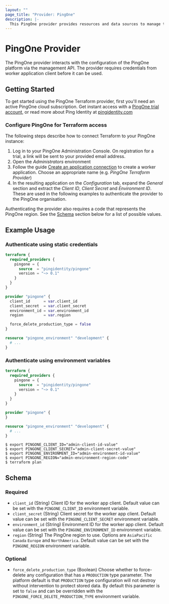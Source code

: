 ```yaml
---
layout: ""
page_title: "Provider: PingOne"
description: |-
  This PingOne provider provides resources and data sources to manage the PingOne platform as infrastructure-as-code, through the PingOne management API.
---
```


# PingOne Provider

The PingOne provider interacts with the configuration of the PingOne platform via the management API. The provider requires credentials from worker application client before it can be used.

## Getting Started

To get started using the PingOne Terraform provider, first you'll need an active PingOne cloud subscription.  Get instant access with a [PingOne trial account](https://www.pingidentity.com/en/try-ping.html), or read more about Ping Identity at [pingidentity.com](https://www.pingidentity.com)

### Configure PingOne for Terraform access

The following steps describe how to connect Terraform to your PingOne instance:

1. Log in to your PingOne Administration Console.  On registration for a trial, a link will be sent to your provided email address.
2. Open the *Administrators* environment
3. Follow the guide [Create an application connection](https://apidocs.pingidentity.com/pingone/main/v1/api/#create-an-application-connection) to create a worker application.  Choose an appropriate name (e.g. *PingOne Terraform Provider*)
4. In the resulting application on the *Configuration* tab, expand the *General* section and extract the *Client ID*, *Client Secret* and *Environment ID*.  These are used in the following examples to authenticate the provider to the PingOne organisation.

Authenticating the provider also requires a code that represents the PingOne region.  See the [Schema](#schema) section below for a list of possible values.

## Example Usage

### Authenticate using static credentials

```terraform
terraform {
  required_providers {
    pingone = {
      source  = "pingidentity/pingone"
      version = "~> 0.1"
    }
  }
}

provider "pingone" {
  client_id      = var.client_id
  client_secret  = var.client_secret
  environment_id = var.environment_id
  region         = var.region

  force_delete_production_type = false
}

resource "pingone_environment" "development" {
  # ...
}
```

### Authenticate using environment variables

```terraform
terraform {
  required_providers {
    pingone = {
      source  = "pingidentity/pingone"
      version = "~> 0.1"
    }
  }
}

provider "pingone" {
}

resource "pingone_environment" "development" {
  # ...
}
```

```shell
$ export PINGONE_CLIENT_ID="admin-client-id-value"
$ export PINGONE_CLIENT_SECRET="admin-client-secret-value"
$ export PINGONE_ENVIRONMENT_ID="admin-environment-id-value"
$ export PINGONE_REGION="admin-environment-region-code"
$ terraform plan
```

<!-- schema generated by tfplugindocs -->
## Schema

### Required

- `client_id` (String) Client ID for the worker app client.  Default value can be set with the `PINGONE_CLIENT_ID` environment variable.
- `client_secret` (String) Client secret for the worker app client.  Default value can be set with the `PINGONE_CLIENT_SECRET` environment variable.
- `environment_id` (String) Environment ID for the worker app client.  Default value can be set with the `PINGONE_ENVIRONMENT_ID` environment variable.
- `region` (String) The PingOne region to use.  Options are `AsiaPacific` `Canada` `Europe` and `NorthAmerica`.  Default value can be set with the `PINGONE_REGION` environment variable.

### Optional

- `force_delete_production_type` (Boolean) Choose whether to force-delete any configuration that has a `PRODUCTION` type parameter.  The platform default is that `PRODUCTION` type configuration will not destroy without intervention to protect stored data.  By default this parameter is set to `false` and can be overridden with the `PINGONE_FORCE_DELETE_PRODUCTION_TYPE` environment variable.